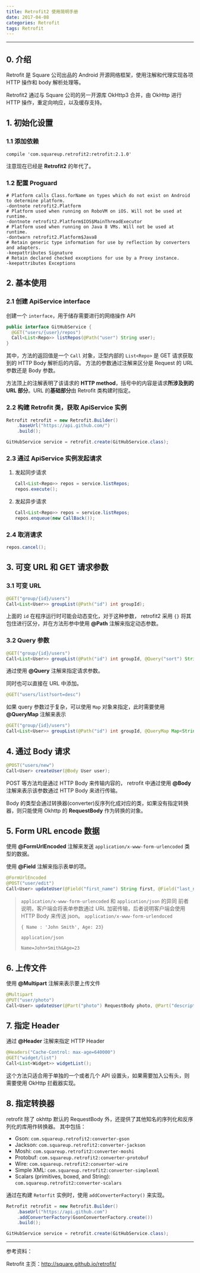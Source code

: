 ```yaml
---
title: Retrofit2 使用简明手册
date: 2017-04-08
categories: Retrofit
tags: Retrofit
---
```


---


## 0. 介绍

Retrofit 是 Square 公司出品的 Android 开源网络框架，使用注解和代理实现各项 HTTP 操作和 body 解析处理等。

Retrofit2 通过与 Square 公司的另一开源库 OkHttp3 合并，由 OkHttp 进行 HTTP 操作，重定向响应，以及缓存支持。

## 1. 初始化设置

### 1.1 添加依赖

```
compile 'com.squareup.retrofit2:retrofit:2.1.0'
```

注意现在已经是 **Retrofit2** 的年代了。

### 1.2 配置 Proguard

```
# Platform calls Class.forName on types which do not exist on Android to determine platform.
-dontnote retrofit2.Platform
# Platform used when running on RoboVM on iOS. Will not be used at runtime.
-dontnote retrofit2.Platform$IOS$MainThreadExecutor
# Platform used when running on Java 8 VMs. Will not be used at runtime.
-dontwarn retrofit2.Platform$Java8
# Retain generic type information for use by reflection by converters and adapters.
-keepattributes Signature
# Retain declared checked exceptions for use by a Proxy instance.
-keepattributes Exceptions
```


## 2. 基本使用

### 2.1 创建 ApiService interface

创建一个 `interface`，用于储存需要进行的网络操作 API

```java
public interface GitHubService {
  @GET("users/{user}/repos")
  Call<List<Repo>> listRepos(@Path("user") String user);
}
```

其中，方法的返回值是一个 `Call` 对象，泛型内部的 `List<Repo>` 是 GET 请求获取到的 HTTP Body 解析后的内容。
方法的参数通过注解来区分是 Request 的 URL 参数还是 Body 参数。

方法顶上的注解表明了该请求的 **HTTP method**，括号中的内容是请求**所涉及到的 URL 部分**。URL 的**基础部分**由 Retrofit 类构建时指定。

### 2.2 构建 Retrofit 类，获取 ApiService 实例

```java
Retrofit retrofit = new Retrofit.Builder()
    .baseUrl("https://api.github.com/")
    .build();

GitHubService service = retrofit.create(GitHubService.class);
```

### 2.3 通过 ApiService 实例发起请求

1. 发起同步请求

    ```java
    Call<List<Repo>> repos = service.listRepos;
    repos.execute();
    ```

2. 发起异步请求

    ```java
    Call<List<Repo>> repos = service.listRepos;
    repos.enqueue(new CallBack());
    ```

### 2.4 取消请求

```java
repos.cancel();
```

## 3. 可变 URL 和 GET 请求参数

### 3.1 可变 URL

```java
@GET("group/{id}/users")
Call<List<User>> groupList(@Path("id") int groupId);
```

上面的 `id` 在程序运行时可能会动态变化，对于这种参数， retrofit2 采用 `{}` 将其包住进行区分，并在方法形参中使用 **@Path** 注解来指定动态参数。

### 3.2 Query 参数

```java
@GET("group/{id}/users")
Call<List<User>> groupList(@Path("id") int groupId, @Query("sort") String sort);
```

通过使用 **@Query** 注解来指定请求参数。

同时也可以直接在 URL 中添加。

```java
@GET("users/list?sort=desc")
```

如果 query 参数过于复杂，可以使用 `Map` 对象来指定，此时需要使用 **@QueryMap** 注解来表示

```java
@GET("group/{id}/users")
Call<List<User>> groupList(@Path("id") int groupId, @QueryMap Map<String, String> options);
```

## 4. 通过 Body 请求

```java
@POST("users/new")
Call<User> createUser(@Body User user);
```

POST 等方法均是通过 HTTP Body 来传输内容的， retrofit 中通过使用 **@Body** 注解来表示该参数通过 HTTP Body 来进行传输。

Body 的类型会通过转换器(converter)反序列化成对应的类，如果没有指定转换器，则只能使用 Okhttp 的 **RequestBody** 作为转换的对象。

## 5. Form URL encode 数据

使用 **@FormUrlEncoded** 注解来发送 `application/x-www-form-urlencoded` 类型的数据。

使用 **@Field** 注解来指示表单的项。

```java
@FormUrlEncoded
@POST("user/edit")
Call<User> updateUser(@Field("first_name") String first, @Field("last_name") String last);
```

> `application/x-www-form-urlencoded` 和 `application/json` 的异同
前者说明，客户端会将表单参数通过 URL 加密传输，后者说明客户端会使用 HTTP Body 来传送 json。
> `application/x-www-form-urlendoced`
> ```
> { Name : 'John Smith', Age: 23}
> ```
> `application/json`
> ```
> Name=John+Smith&Age=23
> ```

## 6. 上传文件

使用 **@Multipart** 注解来表示要上传文件

```java
@Multipart
@PUT("user/photo")
Call<User> updateUser(@Part("photo") RequestBody photo, @Part("description") RequestBody description);
```

## 7. 指定 Header

通过 **@Header** 注解来指定 HTTP Header

```java
@Headers("Cache-Control: max-age=640000")
@GET("widget/list")
Call<List<Widget>> widgetList();
```

这个方法只适合用于单独的一个或者几个 API 设置头，如果需要加入公有头，则需要使用 OkHttp 拦截器实现。

## 8. 指定转换器

retrofit 除了 okhttp 默认的 RequestBody 外，还提供了其他知名的序列化和反序列化的库用作转换器。
其中包括：

- Gson: `com.squareup.retrofit2:converter-gson`
- Jackson: `com.squareup.retrofit2:converter-jackson`
- Moshi: `com.squareup.retrofit2:converter-moshi`
- Protobuf: `com.squareup.retrofit2:converter-protobuf`
- Wire: `com.squareup.retrofit2:converter-wire`
- Simple XML: `com.squareup.retrofit2:converter-simplexml`
- Scalars (primitives, boxed, and String): `com.squareup.retrofit2:converter-scalars`

通过在构建 `Retorfit` 实例时，使用 `addConverterFactory()` 来实现。

```java
Retrofit retrofit = new Retrofit.Builder()
    .baseUrl("https://api.github.com")
    .addConverterFactory(GsonConverterFactory.create())
    .build();

GitHubService service = retrofit.create(GitHubService.class);
```


------

参考资料：

Retrofit 主页：http://square.github.io/retrofit/
